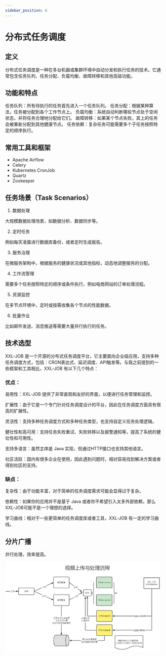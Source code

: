 ```yaml
---
sidebar_position: 6
---
```


# 分布式任务调度

## 定义

分布式任务调度是一种在多台机器或集群环境中自动分发和执行任务的技术。它通常包含任务队列、任务分配、负载均衡、故障转移和其他高级功能。

## 功能和特点

任务队列：所有待执行的任务首先进入一个任务队列。
任务分配：根据某种算法，任务被分配到各个工作节点上。
负载均衡：系统自动判断哪些节点处于空闲状态，并将任务合理地分配给它们。
故障转移：如果某个节点失败，其上的任务会被重新分配到其他健康节点。
任务依赖：复杂任务可能需要多个子任务按照特定的顺序执行。

## 常用工具和框架

-   Apache Airflow
-   Celery
-   Kubernetes CronJob
-   Quartz
-   Zookeeper

## 任务场景（Task Scenarios）

1. 数据处理

大规模数据处理场景，如数据分析、数据同步等。

2. 定时任务

例如每天凌晨进行数据库备份，或者定时生成报告。

3. 服务治理

在微服务架构中，根据服务的健康状况或其他指标，动态地调整服务的分配。

4. 工作流管理

需要多个任务按照特定的顺序或条件执行，例如电商网站的订单处理流程。

5. 资源监控

在多节点环境中，定时或按需收集各个节点的性能数据。

6. 批量作业

比如邮件发送、消息推送等需要大量并行执行的任务。

## 技术选型

XXL-JOB 是一个开源的分布式任务调度平台，它主要面向企业级应用，支持多种任务调度方式，包括：CRON表达式、延迟调度、API触发等。与我之前提到的一些框架和工具相比，XXL-JOB 有以下几个特点：

### 优点：

易用性：XXL-JOB 提供了非常直观和友好的界面，以便进行任务管理和监控。

扩展性：由于它是一个专门针对任务调度设计的平台，因此在任务调度方面具有很高的扩展性。

灵活性：支持多种任务调度方式和多种任务类型，也支持自定义任务处理逻辑。

健壮性和高可用：支持任务失败重试、失败转移以及报警通知等，提高了系统的健壮性和可用性。

支持多语言：虽然主体是 Java 实现，但通过HTTP接口也支持其他语言。

社区活跃：国内有很多企业在使用，因此遇到问题时，相对容易找到解决方案或者得到社区的支持。

### 缺点：

复杂性：由于功能丰富，对于简单的任务调度需求可能会显得过于复杂。

依赖性：如果你的应用并不是基于 Java 或者你不希望引入太多外部依赖，那么XXL-JOB可能不是一个理想的选择。

学习曲线：相对于一些更简单的任务调度库或者工具，XXL-JOB 有一定的学习曲线。

## 分片广播

并行处理，效率提高。

![video_handler](../../../static/img/video_handler.png)
